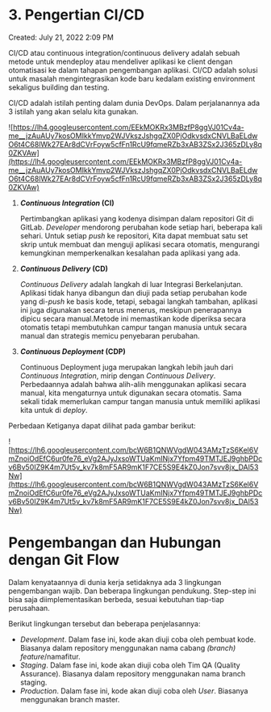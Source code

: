 # 3. Pengertian CI/CD

Created: July 21, 2022 2:09 PM

CI/CD atau continuous integration/continuous delivery adalah sebuah metode untuk mendeploy atau mendeliver aplikasi ke client dengan otomatisasi ke dalam tahapan pengembangan aplikasi. CI/CD adalah solusi untuk masalah mengintegrasikan kode baru kedalam existing environment sekaligus building dan testing.

CI/CD adalah istilah penting dalam dunia DevOps. Dalam perjalanannya ada 3 istilah yang akan selalu kita gunakan.

![https://lh4.googleusercontent.com/EEkMOKRx3MBzfP8ggVJ01Cv4a-me__jzAuAUy7kosOMIkkYmvp2WJVkszJshgqZX0PjOdkvsdxCNVLBaELdwO6t4C68lWk27EAr8dCVrFoyw5cfFn1RcU9fqmeRZb3xAB3ZSx2J365zDLy8q0ZKVAw](https://lh4.googleusercontent.com/EEkMOKRx3MBzfP8ggVJ01Cv4a-me__jzAuAUy7kosOMIkkYmvp2WJVkszJshgqZX0PjOdkvsdxCNVLBaELdwO6t4C68lWk27EAr8dCVrFoyw5cfFn1RcU9fqmeRZb3xAB3ZSx2J365zDLy8q0ZKVAw)

1. ***Continuous Integration* (CI)**
    
    Pertimbangkan aplikasi yang kodenya disimpan dalam repositori Git di GitLab. *Developer* mendorong perubahan kode setiap hari, beberapa kali sehari. Untuk setiap *push* ke repositori, Kita dapat membuat satu set skrip untuk membuat dan menguji aplikasi secara otomatis, mengurangi kemungkinan memperkenalkan kesalahan pada aplikasi yang ada.
    
2. ***Continuous Delivery* (CD)**
    
    *Continuous Delivery* adalah langkah di luar Integrasi Berkelanjutan. Aplikasi tidak hanya dibangun dan diuji pada setiap perubahan kode yang di-*push* ke basis kode, tetapi, sebagai langkah tambahan, aplikasi ini juga digunakan secara terus menerus, meskipun penerapannya dipicu secara manual.Metode ini memastikan kode diperiksa secara otomatis tetapi membutuhkan campur tangan manusia untuk secara manual dan strategis memicu penyebaran perubahan.
    
3. ***Continuous Deployment* (CDP)**
    
    Continuous Deployment juga merupakan langkah lebih jauh dari *Continuous Integration*, mirip dengan *Continuous Delivery*. Perbedaannya adalah bahwa alih-alih menggunakan aplikasi secara manual, kita mengaturnya untuk digunakan secara otomatis. Sama sekali tidak memerlukan campur tangan manusia untuk memiliki aplikasi kita untuk di *deploy*.
    

Perbedaan Ketiganya dapat dilihat pada gambar berikut:

![https://lh6.googleusercontent.com/bcW6B1QNWVgdW043AMzTzS6Kel6VmZnoiOdEfC6ur0fe76_eVg2AJyJxsoWTUaKmINjx7Yfpm49TMTJEJ9ghbPDcv6Bv50IZ9K4m7Ut5v_kv7k8mF5AR9mK1F7CE5S9E4kZ0Jon7svv8jx_DAl53Nw](https://lh6.googleusercontent.com/bcW6B1QNWVgdW043AMzTzS6Kel6VmZnoiOdEfC6ur0fe76_eVg2AJyJxsoWTUaKmINjx7Yfpm49TMTJEJ9ghbPDcv6Bv50IZ9K4m7Ut5v_kv7k8mF5AR9mK1F7CE5S9E4kZ0Jon7svv8jx_DAl53Nw)

# **Pengembangan dan Hubungan dengan Git Flow**

Dalam kenyataannya di dunia kerja setidaknya ada 3 lingkungan pengembangan wajib. Dan beberapa lingkungan pendukung. Step-step ini bisa saja diimplementasikan berbeda, sesuai kebutuhan tiap-tiap perusahaan.

Berikut lingkungan tersebut dan beberapa penjelasannya:

- *Development*. Dalam fase ini, kode akan diuji coba oleh pembuat kode. Biasanya dalam repository menggunakan nama cabang *(branch) feature*/namafitur.
- *Staging*. Dalam fase ini, kode akan diuji coba oleh Tim QA (Quality Assurance). Biasanya dalam repository menggunakan nama branch staging.
- *Production*. Dalam fase ini, kode akan diuji coba oleh *User*. Biasanya menggunakan branch master.